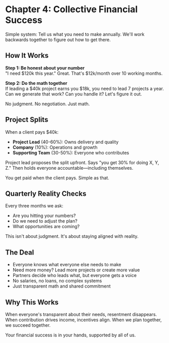 # Chapter 4: Collective Financial Success

Simple system: Tell us what you need to make annually. We'll work backwards together to figure out how to get there.

## How It Works

**Step 1: Be honest about your number**  
"I need $120k this year." Great. That's $12k/month over 10 working months.

**Step 2: Do the math together**  
If leading a $40k project earns you $18k, you need to lead 7 projects a year. Can we generate that work? Can you handle it? Let's figure it out.

No judgment. No negotiation. Just math.

## Project Splits

When a client pays $40k:
- **Project Lead** (40-60%): Owns delivery and quality
- **Company** (10%): Operations and growth
- **Supporting Team** (30-50%): Everyone who contributes

Project lead proposes the split upfront. Says "you get 30% for doing X, Y, Z." Then holds everyone accountable—including themselves.

You get paid when the client pays. Simple as that.

## Quarterly Reality Checks

Every three months we ask:
- Are you hitting your numbers?
- Do we need to adjust the plan?
- What opportunities are coming?

This isn't about judgment. It's about staying aligned with reality.

## The Deal

- Everyone knows what everyone else needs to make
- Need more money? Lead more projects or create more value
- Partners decide who leads what, but everyone gets a voice
- No salaries, no loans, no complex systems
- Just transparent math and shared commitment

## Why This Works

When everyone's transparent about their needs, resentment disappears. When contribution drives income, incentives align. When we plan together, we succeed together.

Your financial success is in your hands, supported by all of us.
